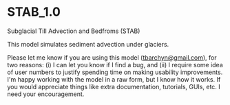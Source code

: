 # STAB_1.0
Subglacial Till Advection and Bedfroms (STAB)

This model simulates sediment advection under glaciers.

Please let me know if you are using this model (tbarchyn@gmail.com), for two reasons: (i) I can let you know if I find a bug, and (ii) I require some idea of user numbers to justify spending time on making usability improvements. I'm happy working with the model in a raw form, but I know how it works. If you would appreciate things like extra documentation, tutorials, GUIs, etc. I need your encouragement.
